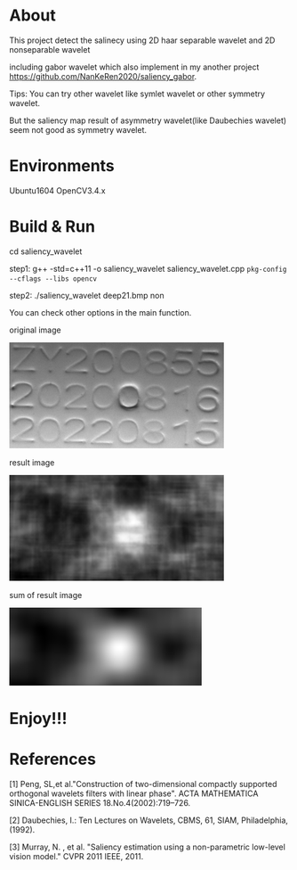
About
=====

This project detect the salinecy using 2D haar separable wavelet and 2D nonseparable wavelet

including gabor wavelet which also implement in my another project https://github.com/NanKeRen2020/saliency_gabor.

Tips: You can try other wavelet like symlet wavelet or other symmetry wavelet.

But the saliency map result of asymmetry wavelet(like Daubechies wavelet) seem not good as symmetry wavelet.  


Environments
=============

Ubuntu1604  OpenCV3.4.x


Build & Run
============

cd saliency_wavelet

step1:  g++ -std=c++11 -o saliency_wavelet saliency_wavelet.cpp `pkg-config --cflags --libs opencv`

step2:  ./saliency_wavelet  deep21.bmp  non

You can check other options in the main function.  
 
original image

![image](https://github.com/NanKeRen2020/saliency_wavelet/blob/main/deep21.bmp)

result image

![image](https://github.com/NanKeRen2020/saliency_wavelet/blob/main/result.png)

sum of result image

![image](https://github.com/NanKeRen2020/saliency_wavelet/blob/main/result_sum.png)


Enjoy!!!
========


References
==========

[1] Peng, SL,et al."Construction of two-dimensional compactly supported orthogonal wavelets filters with linear phase".
    ACTA MATHEMATICA SINICA-ENGLISH SERIES 18.No.4(2002):719–726. 

[2] Daubechies, I.: Ten Lectures on Wavelets, CBMS, 61, SIAM, Philadelphia, (1992).

[3] Murray, N. , et al. "Saliency estimation using a non-parametric low-level vision model." CVPR 2011 IEEE, 2011.
